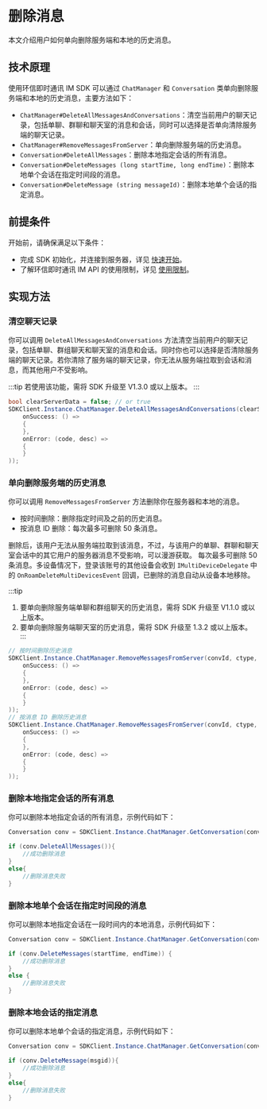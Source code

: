 # 删除消息

<Toc />

本文介绍用户如何单向删除服务端和本地的历史消息。

## 技术原理

使用环信即时通讯 IM SDK 可以通过 `ChatManager` 和 `Conversation` 类单向删除服务端和本地的历史消息，主要方法如下：

- `ChatManager#DeleteAllMessagesAndConversations`：清空当前用户的聊天记录，包括单聊、群聊和聊天室的消息和会话，同时可以选择是否单向清除服务端的聊天记录。
- `ChatManager#RemoveMessagesFromServer`：单向删除服务端的历史消息。
- `Conversation#DeleteAllMessages`：删除本地指定会话的所有消息。
- `Conversation#DeleteMessages (long startTime, long endTime)`：删除本地单个会话在指定时间段的消息。
- `Conversation#DeleteMessage (string messageId)`：删除本地单个会话的指定消息。

## 前提条件

开始前，请确保满足以下条件：

- 完成 SDK 初始化，并连接到服务器，详见 [快速开始](quickstart.html)。
- 了解环信即时通讯 IM API 的使用限制，详见 [使用限制](/product/limitation.html)。

## 实现方法

### 清空聊天记录

你可以调用 `DeleteAllMessagesAndConversations` 方法清空当前用户的聊天记录，包括单聊、群组聊天和聊天室的消息和会话。同时你也可以选择是否清除服务端的聊天记录。若你清除了服务端的聊天记录，你无法从服务端拉取到会话和消息，而其他用户不受影响。

:::tip
若使用该功能，需将 SDK 升级至 V1.3.0 或以上版本。
:::

```csharp
bool clearServerData = false; // or true
SDKClient.Instance.ChatManager.DeleteAllMessagesAndConversations(clearServerData, new CallBack(
    onSuccess: () =>
    {
    },
    onError: (code, desc) =>
    {
    }
));
```

### 单向删除服务端的历史消息

你可以调用 `RemoveMessagesFromServer` 方法删除你在服务器和本地的消息。

- 按时间删除：删除指定时间及之前的历史消息。
- 按消息 ID 删除：每次最多可删除 50 条消息。

删除后，该用户无法从服务端拉取到该消息，不过，与该用户的单聊、群聊和聊天室会话中的其它用户的服务器消息不受影响，可以漫游获取。
每次最多可删除 50 条消息。多设备情况下，登录该账号的其他设备会收到 `IMultiDeviceDelegate` 中的 `OnRoamDeleteMultiDevicesEvent` 回调，已删除的消息自动从设备本地移除。

:::tip
1. 要单向删除服务端单聊和群组聊天的历史消息，需将 SDK 升级至 V1.1.0 或以上版本。
2. 要单向删除服务端聊天室的历史消息，需将 SDK 升级至 1.3.2 或以上版本。
:::

```csharp
// 按时间删除历史消息
SDKClient.Instance.ChatManager.RemoveMessagesFromServer(convId, ctype, time, new CallBack(
    onSuccess: () =>
    {
    },
    onError: (code, desc) =>
    {
    }
));
// 按消息 ID 删除历史消息
SDKClient.Instance.ChatManager.RemoveMessagesFromServer(convId, ctype, msgList, new CallBack(
    onSuccess: () =>
    {
    },
    onError: (code, desc) =>
    {
    }
));
```

### 删除本地指定会话的所有消息

你可以删除本地指定会话的所有消息，示例代码如下：

```csharp
Conversation conv = SDKClient.Instance.ChatManager.GetConversation(conversionId, conversationType);

if (conv.DeleteAllMessages()){
    //成功删除消息
}
else{
    //删除消息失败
}
```

### 删除本地单个会话在指定时间段的消息

你可以删除本地指定会话在一段时间内的本地消息，示例代码如下：

```csharp
Conversation conv = SDKClient.Instance.ChatManager.GetConversation(conversionId, conversationType);

if (conv.DeleteMessages(startTime, endTime)) {
    //成功删除消息
}
else {
    //删除消息失败
}
```

### 删除本地会话的指定消息

你可以删除本地单个会话的指定消息，示例代码如下：

```csharp
Conversation conv = SDKClient.Instance.ChatManager.GetConversation(conversionId, conversationType);

if (conv.DeleteMessage(msgid)){
    //成功删除消息
}
else{
    //删除消息失败
}
```






